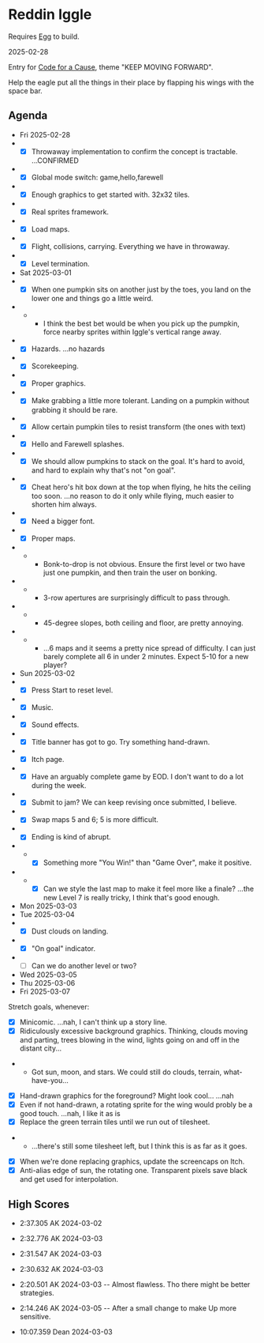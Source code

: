 # Reddin Iggle

Requires [Egg](https://github.com/aksommerville/egg) to build.

2025-02-28

Entry for [Code for a Cause](https://itch.io/jam/code-for-a-cause), theme "KEEP MOVING FORWARD".

Help the eagle put all the things in their place by flapping his wings with the space bar.

## Agenda

- Fri 2025-02-28
- - [x] Throwaway implementation to confirm the concept is tractable. ...CONFIRMED
- - [x] Global mode switch: game,hello,farewell
- - [x] Enough graphics to get started with. 32x32 tiles.
- - [x] Real sprites framework.
- - [x] Load maps.
- - [x] Flight, collisions, carrying. Everything we have in throwaway.
- - [x] Level termination.
- Sat 2025-03-01
- - [x] When one pumpkin sits on another just by the toes, you land on the lower one and things go a little weird.
- - - I think the best bet would be when you pick up the pumpkin, force nearby sprites within Iggle's vertical range away.
- - [x] Hazards. ...no hazards
- - [x] Scorekeeping.
- - [x] Proper graphics.
- - [x] Make grabbing a little more tolerant. Landing on a pumpkin without grabbing it should be rare.
- - [x] Allow certain pumpkin tiles to resist transform (the ones with text)
- - [x] Hello and Farewell splashes.
- - [x] We should allow pumpkins to stack on the goal. It's hard to avoid, and hard to explain why that's not "on goal".
- - [x] Cheat hero's hit box down at the top when flying, he hits the ceiling too soon. ...no reason to do it only while flying, much easier to shorten him always.
- - [x] Need a bigger font.
- - [x] Proper maps.
- - - Bonk-to-drop is not obvious. Ensure the first level or two have just one pumpkin, and then train the user on bonking.
- - - 3-row apertures are surprisingly difficult to pass through.
- - - 45-degree slopes, both ceiling and floor, are pretty annoying.
- - - ...6 maps and it seems a pretty nice spread of difficulty. I can just barely complete all 6 in under 2 minutes. Expect 5-10 for a new player?
- Sun 2025-03-02
- - [x] Press Start to reset level.
- - [x] Music.
- - [x] Sound effects.
- - [x] Title banner has got to go. Try something hand-drawn.
- - [x] Itch page.
- - [x] Have an arguably complete game by EOD. I don't want to do a lot during the week.
- - [x] Submit to jam? We can keep revising once submitted, I believe.
- - [x] Swap maps 5 and 6; 5 is more difficult.
- - [x] Ending is kind of abrupt.
- - - [x] Something more "You Win!" than "Game Over", make it positive.
- - - [x] Can we style the last map to make it feel more like a finale? ...the new Level 7 is really tricky, I think that's good enough.
- Mon 2025-03-03
- Tue 2025-03-04
- - [x] Dust clouds on landing.
- - [x] "On goal" indicator.
- - [ ] Can we do another level or two?
- Wed 2025-03-05
- Thu 2025-03-06
- Fri 2025-03-07

Stretch goals, whenever:
- [x] Minicomic. ...nah, I can't think up a story line.
- [x] Ridiculously excessive background graphics. Thinking, clouds moving and parting, trees blowing in the wind, lights going on and off in the distant city...
- - Got sun, moon, and stars. We could still do clouds, terrain, what-have-you...
- [x] Hand-drawn graphics for the foreground? Might look cool... ...nah
- [x] Even if not hand-drawn, a rotating sprite for the wing would probly be a good touch. ...nah, I like it as is
- [x] Replace the green terrain tiles until we run out of tilesheet.
- - ...there's still some tilesheet left, but I think this is as far as it goes.
- [x] When we're done replacing graphics, update the screencaps on Itch.
- [x] Anti-alias edge of sun, the rotating one. Transparent pixels save black and get used for interpolation.

## High Scores

- 2:37.305 AK 2024-03-02
- 2:32.776 AK 2024-03-03
- 2:31.547 AK 2024-03-03
- 2:30.632 AK 2024-03-03
- 2:20.501 AK 2024-03-03 -- Almost flawless. Tho there might be better strategies.
- 2:14.246 AK 2024-03-05 -- After a small change to make Up more sensitive.

- 10:07.359 Dean 2024-03-03
